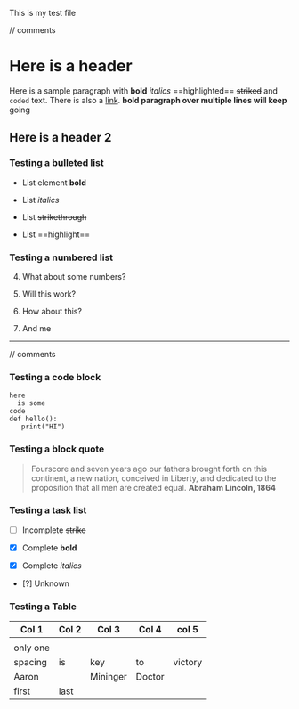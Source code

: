 This is my test file

// comments
# Here is a header

Here is a sample paragraph with **bold** _italics_ ==highlighted==
~~striked~~ and `coded` text. 
There is also a [link](https://www.google.com). 
**bold paragraph over multiple
lines will keep** going

## Here is a header 2
### Testing a bulleted list
* List element **bold**
* List _italics_


* List ~~strikethrough~~

* List ==highlight==

### Testing a numbered list

4. What about some numbers?
1. Will this work?

33. How about this? 
1. And me

---
// comments

### Testing a code block
```
here
  is some 
code
def hello():
   print("HI")
```

### Testing a block quote

> Fourscore and seven years ago our fathers brought forth on this continent,
> a new nation, conceived in Liberty, 
> and dedicated to the proposition that all men are created equal.
> **Abraham Lincoln, 1864**

### Testing a task list

- [ ] Incomplete ~~strike~~

- [x] Complete **bold**
- [X] Complete _italics_

- [?] Unknown

### Testing a Table

|Col 1|   Col 2 |    Col 3    | Col 4 | col 5 |
|---|  --- | ---------------| ---|---|
| | | | | |
|only one|
|    spacing     |is|      key| to | victory |
| Aaron | | Mininger | Doctor |
|first|last| | 



